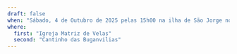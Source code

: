 ```yaml
---
draft: false
when: "Sábado, 4 de Outubro de 2025 pelas 15h00 na ilha de São Jorge nos Açores"
where:
  first: "Igreja Matriz de Velas"
  second: "Cantinho das Buganvilias"
---
```

